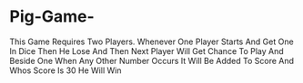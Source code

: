 # Pig-Game-
This Game Requires Two Players. Whenever One Player Starts And Get One In Dice Then He Lose And Then Next Player Will Get Chance To Play And Beside One When Any Other Number Occurs It Will Be Added To Score And Whos Score Is 30 He Will Win
